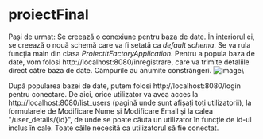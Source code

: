 # proiectFinal

Pași de urmat:
Se creează o conexiune pentru baza de date.
În interiorul ei, se creează o nouă schemă care va fi setată ca _default schema_.
Se va rula funcția main din clasa _ProiectItFactoryApplication_.
Pentru a popula baza de date, vom folosi http://localhost:8080/inregistrare, care va trimite detaliile direct către baza de date. Câmpurile au anumite constrângeri.
![image](https://github.com/stefanispass/proiectFinal/assets/161347646/130069b2-edac-4159-b958-9cfeecb194dd)\

După popularea bazei de date, putem folosi http://localhost:8080/login pentru conectare. De aici, orice utilizator va avea acces la http://localhost:8080/list_users (pagină unde sunt afișați toți utilizatorii), la formularele de Modificare Nume și Modificare Email și la calea "/user_details/{id}", de unde se poate căuta un utilizator în funcție de id-ul inclus în cale. Toate căile necesită ca utilizatorul să fie conectat.
